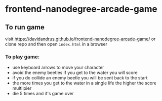 frontend-nanodegree-arcade-game
===============================

## To run game
visit https://davidandrus.github.io/frontend-nanodegree-arcade-game/ or clone repo and then open `index.html` in a browser

### To play game:
* use keyboard arrows to move your character
* avoid the enemy beetles if you get to the water you will score
* if you do collide an enemy beetle you will be sent back to the start
* the more times you get to the water in a single life the higher the score multilpier
* die 5 times and it's game over

